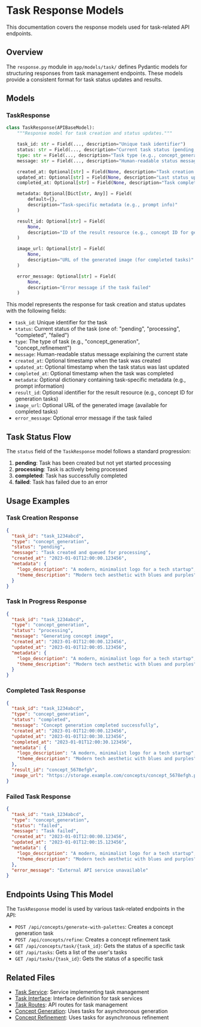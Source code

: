 # Task Response Models

This documentation covers the response models used for task-related API endpoints.

## Overview

The `response.py` module in `app/models/task/` defines Pydantic models for structuring responses from task management endpoints. These models provide a consistent format for task status updates and results.

## Models

### TaskResponse

```python
class TaskResponse(APIBaseModel):
    """Response model for task creation and status updates."""

    task_id: str = Field(..., description="Unique task identifier")
    status: str = Field(..., description="Current task status (pending, processing, completed, failed)")
    type: str = Field(..., description="Task type (e.g., concept_generation, concept_refinement)")
    message: str = Field(..., description="Human-readable status message")

    created_at: Optional[str] = Field(None, description="Task creation timestamp")
    updated_at: Optional[str] = Field(None, description="Last status update timestamp")
    completed_at: Optional[str] = Field(None, description="Task completion timestamp")

    metadata: Optional[Dict[str, Any]] = Field(
        default={},
        description="Task-specific metadata (e.g., prompt info)"
    )

    result_id: Optional[str] = Field(
        None,
        description="ID of the result resource (e.g., concept ID for generation tasks)"
    )

    image_url: Optional[str] = Field(
        None,
        description="URL of the generated image (for completed tasks)"
    )

    error_message: Optional[str] = Field(
        None,
        description="Error message if the task failed"
    )
```

This model represents the response for task creation and status updates with the following fields:

- `task_id`: Unique identifier for the task
- `status`: Current status of the task (one of: "pending", "processing", "completed", "failed")
- `type`: The type of task (e.g., "concept_generation", "concept_refinement")
- `message`: Human-readable status message explaining the current state
- `created_at`: Optional timestamp when the task was created
- `updated_at`: Optional timestamp when the task status was last updated
- `completed_at`: Optional timestamp when the task was completed
- `metadata`: Optional dictionary containing task-specific metadata (e.g., prompt information)
- `result_id`: Optional identifier for the result resource (e.g., concept ID for generation tasks)
- `image_url`: Optional URL of the generated image (available for completed tasks)
- `error_message`: Optional error message if the task failed

## Task Status Flow

The `status` field of the `TaskResponse` model follows a standard progression:

1. **pending**: Task has been created but not yet started processing
2. **processing**: Task is actively being processed
3. **completed**: Task has successfully completed
4. **failed**: Task has failed due to an error

## Usage Examples

### Task Creation Response

```json
{
  "task_id": "task_1234abcd",
  "type": "concept_generation",
  "status": "pending",
  "message": "Task created and queued for processing",
  "created_at": "2023-01-01T12:00:00.123456",
  "metadata": {
    "logo_description": "A modern, minimalist logo for a tech startup",
    "theme_description": "Modern tech aesthetic with blues and purples"
  }
}
```

### Task In Progress Response

```json
{
  "task_id": "task_1234abcd",
  "type": "concept_generation",
  "status": "processing",
  "message": "Generating concept image",
  "created_at": "2023-01-01T12:00:00.123456",
  "updated_at": "2023-01-01T12:00:05.123456",
  "metadata": {
    "logo_description": "A modern, minimalist logo for a tech startup",
    "theme_description": "Modern tech aesthetic with blues and purples"
  }
}
```

### Completed Task Response

```json
{
  "task_id": "task_1234abcd",
  "type": "concept_generation",
  "status": "completed",
  "message": "Concept generation completed successfully",
  "created_at": "2023-01-01T12:00:00.123456",
  "updated_at": "2023-01-01T12:00:30.123456",
  "completed_at": "2023-01-01T12:00:30.123456",
  "metadata": {
    "logo_description": "A modern, minimalist logo for a tech startup",
    "theme_description": "Modern tech aesthetic with blues and purples"
  },
  "result_id": "concept_5678efgh",
  "image_url": "https://storage.example.com/concepts/concept_5678efgh.png"
}
```

### Failed Task Response

```json
{
  "task_id": "task_1234abcd",
  "type": "concept_generation",
  "status": "failed",
  "message": "Task failed",
  "created_at": "2023-01-01T12:00:00.123456",
  "updated_at": "2023-01-01T12:00:15.123456",
  "metadata": {
    "logo_description": "A modern, minimalist logo for a tech startup",
    "theme_description": "Modern tech aesthetic with blues and purples"
  },
  "error_message": "External API service unavailable"
}
```

## Endpoints Using This Model

The `TaskResponse` model is used by various task-related endpoints in the API:

- `POST /api/concepts/generate-with-palettes`: Creates a concept generation task
- `POST /api/concepts/refine`: Creates a concept refinement task
- `GET /api/concepts/task/{task_id}`: Gets the status of a specific task
- `GET /api/tasks`: Gets a list of the user's tasks
- `GET /api/tasks/{task_id}`: Gets the status of a specific task

## Related Files

- [Task Service](../../services/task/service.md): Service implementing task management
- [Task Interface](../../services/task/interface.md): Interface definition for task services
- [Task Routes](../../api/routes/task/routes.md): API routes for task management
- [Concept Generation](../../api/routes/concept/generation.md): Uses tasks for asynchronous generation
- [Concept Refinement](../../api/routes/concept/refinement.md): Uses tasks for asynchronous refinement
